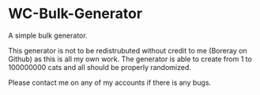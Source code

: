 # WC-Bulk-Generator
A simple bulk generator.

This generator is not to be redistrubuted without credit to me (Boreray on Github) as this is all my own work.
The generator is able to create from 1 to 100000000 cats and all should be properly randomized.

Please contact me on any of my accounts if there is any bugs.
